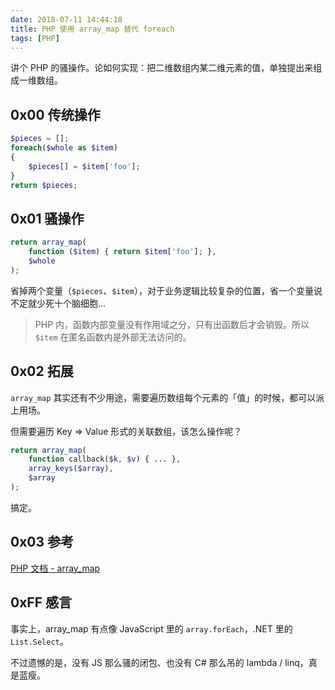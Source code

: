 ```yaml
---
date: 2018-07-11 14:44:18
title: PHP 使用 array_map 替代 foreach
tags: [PHP]
---
```


讲个 PHP 的骚操作。论如何实现：把二维数组内某二维元素的值，单独提出来组成一维数组。

## 0x00 传统操作

```php
$pieces = [];
foreach($whole as $item)
{
    $pieces[] = $item['foo'];
}
return $pieces;
```

## 0x01 骚操作

```php
return array_map(
    function ($item) { return $item['foo']; },
    $whole
);
```

省掉两个变量（`$pieces`、`$item`），对于业务逻辑比较复杂的位置，省一个变量说不定就少死十个脑细胞...

> PHP 内，函数内部变量没有作用域之分，只有出函数后才会销毁。所以 `$item` 在匿名函数内是外部无法访问的。

## 0x02 拓展

`array_map` 其实还有不少用途，需要遍历数组每个元素的「值」的时候，都可以派上用场。

但需要遍历 Key => Value 形式的关联数组，该怎么操作呢？

```php
return array_map(
    function callback($k, $v) { ... },
    array_keys($array),
    $array
);
```

搞定。

## 0x03 参考

[PHP 文档 - array_map](http://php.net/manual/zh/function.array-map.php)

## 0xFF 感言

事实上，array_map 有点像 JavaScript 里的 `array.forEach`，.NET 里的 `List.Select`。

不过遗憾的是，没有 JS 那么骚的闭包、也没有 C# 那么吊的 lambda / linq，真是蓝瘦。
